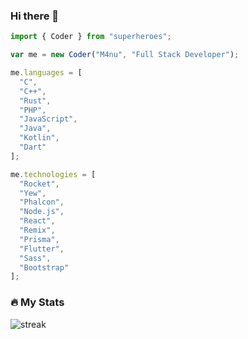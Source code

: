 ### Hi there 👋

```js
import { Coder } from "superheroes";

var me = new Coder("M4nu", "Full Stack Developer");

me.languages = [
  "C",
  "C++",
  "Rust",
  "PHP",
  "JavaScript",
  "Java",
  "Kotlin",
  "Dart"
];

me.technologies = [
  "Rocket",
  "Yew",
  "Phalcon",
  "Node.js",
  "React",
  "Remix",
  "Prisma",
  "Flutter",
  "Sass",
  "Bootstrap"
];
```

### 🔥 My Stats

![streak](https://github-readme-streak-stats.herokuapp.com/?user=escribiendocodigo&theme=dark&background=000000)
